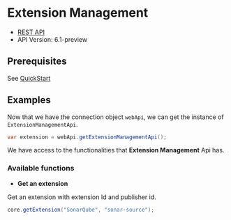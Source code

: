 # Extension Management

- [REST API](https://docs.microsoft.com/en-us/rest/api/azure/devops/extensionmanagement/installed-extensions?view=azure-devops-rest-6.1)
- API Version: 6.1-preview

## Prerequisites

See [QuickStart](quickstart.md)

## Examples

Now that we have the connection object `webApi`, we can get the instance of `ExtensionManagementApi`.

```java
var extension = webApi.getExtensionManagementApi();
```

We have access to the functionalities that **Extension Management** Api has.

### Available functions

- **Get an extension**

Get an extension with extension Id and publisher id.

```java
core.getExtension("SonarQube", "sonar-source");
```
